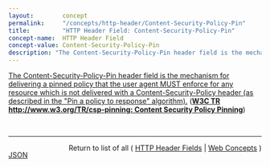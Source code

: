 ```yaml
---
layout:        concept
permalink:     "/concepts/http-header/Content-Security-Policy-Pin"
title:         "HTTP Header Field: Content-Security-Policy-Pin"
concept-name:  HTTP Header Field
concept-value: Content-Security-Policy-Pin
description: "The Content-Security-Policy-Pin header field is the mechanism for delivering a pinned policy that the user agent MUST enforce for any resource which is not delivered with a Content-Security-Policy header (as described in the \"Pin a policy to response\" algorithm)."
---
```


[The Content-Security-Policy-Pin header field is the mechanism for delivering a pinned policy that the user agent MUST enforce for any resource which is not delivered with a Content-Security-Policy header (as described in the "Pin a policy to response" algorithm).](http://www.w3.org/TR/csp-pinning/#content-security-policy-pin-header-field "Read documentation for HTTP Header Field &#34;Content-Security-Policy-Pin&#34;") (**[W3C TR http://www.w3.org/TR/csp-pinning: Content Security Policy Pinning](/specs/W3C/TR/csp-pinning "This document defines a new HTTP header that allows authors to instruct user agents to remember (&#34;pin&#34;) and enforce a Content Security Policy for a set of hosts for a period of time.")**)

<br/>
<hr/>

<p style="float : left"><a href="./Content-Security-Policy-Pin.json" title="JSON representing this particular Web Concept value">JSON</a></p>
<p style="text-align: right">Return to list of all ( <a href="../http-header/">HTTP Header Fields</a> | <a href="../">Web Concepts</a> )</p>
